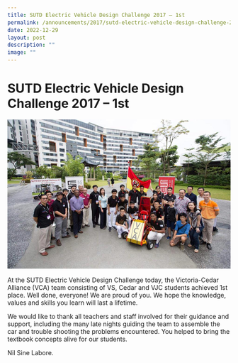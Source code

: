 ```yaml
---
title: SUTD Electric Vehicle Design Challenge 2017 – 1st
permalink: /announcements/2017/sutd-electric-vehicle-design-challenge-2017-1st/
date: 2022-12-29
layout: post
description: ""
image: ""
---
```

# **SUTD Electric Vehicle Design Challenge 2017 – 1st**

![](/images/SUTD-EV-Design-Challenge-16.jpg)

At the SUTD Electric Vehicle Design Challenge today, the Victoria-Cedar Alliance (VCA) team consisting of VS, Cedar and VJC students achieved 1st place. Well done, everyone! We are proud of you. We hope the knowledge, values and skills you learn will last a lifetime.

We would like to thank all teachers and staff involved for their guidance and support, including the many late nights guiding the team to assemble the car and trouble shooting the problems encountered. You helped to bring the textbook concepts alive for our students.

Nil Sine Labore.